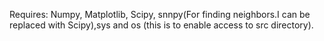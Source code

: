 Requires:
Numpy,
Matplotlib,
Scipy,
snnpy(For finding neighbors.I can be replaced with Scipy),sys and os (this is to enable access to src directory).
